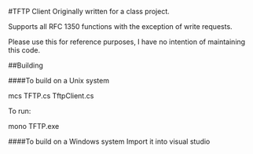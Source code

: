 #TFTP Client
Originally written for a class project.

Supports all RFC 1350 functions with the exception of write requests.

Please use this for reference purposes, I have no intention of maintaining this code.

##Building

####To build on a Unix system

mcs TFTP.cs TftpClient.cs

To run:

mono TFTP.exe


####To build on a Windows system
Import it into visual studio
